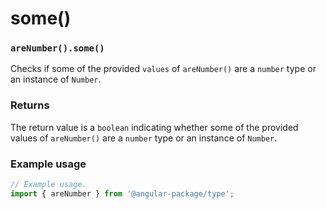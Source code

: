 # some()

### `areNumber().some()`

Checks if some of the provided `values` of `areNumber()` are a `number` type or an instance of `Number`.

### Returns

The return value is a `boolean` indicating whether some of the provided values of `areNumber()` are a `number` type or an instance of `Number`.

### Example usage

```typescript
// Example usage.
import { areNumber } from '@angular-package/type';


```

